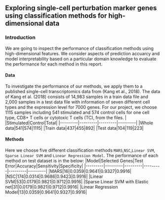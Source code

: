 ## Exploring single-cell perturbation marker genes using classification methods for high-dimensional data

### Introduction
We are going to inspect the performance of classification methods using high-dimensional features.
We consider aspects of prediction accuarcy and model interpretability based on a particular domain knowledge to
evaluate the performance for each method in this report.

#### Data
To investigate the performance of our methods, we apply them to a published single-cell transcriptomics data
from (Kang et al., 2018). The data of Kang et al. (2018) consists of 14,983 samples in a train data file and 2,000
samples in a test data file with information of seven different cell types and the expression level for 7000 genes.
For our project, we choose 1115 samples including 541 stimulated and 574 control cells for one cell type, CD8+ T
cells or cytotoxic T cells (TC), from the files.
|  |Stimulated|Control|Total|
|---------|---------|---------|---------|
|Whole data|541|574|1115|
|Train data|437|455|892|
|Test data|104|119|223|

#### Methods
Here we choose five different classification methods `MARS`,`NSC`,`Linear SVM`, `Sparse Linear SVM` and `Linear Regression Model`.
The performance of each method on test dataset is in the below:
|Model|Selected Genes|Test Error|Accuracy|Sensitivity|Specificity|
|---------|---------|---------|---------|---------|---------|
|MARS|16|0.0359|0.9641|0.9327|0.9916|
|NSC|174|0.0314|0.9686|0.9423|0.9916|
|Linear SVM|53|0.0179|0.9821|0.9712|0.9916|
|Sparse Linear SVM with Elastic net|31|0.0179|0.9821|0.9712|0.9916|
|Linear Regression Model|13|0.0359|0.9641|0.9327|0.9916|

